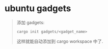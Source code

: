 # ubuntu gadgets

> 添加 gadgets:
>
> ```shell
> cargo init gadgets/<gadget_name>
> ```
>
> 这样就能自动添加到 cargo workspace 中了.
